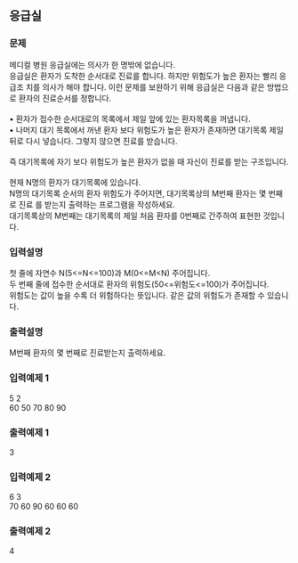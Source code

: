 ## 응급실
### 문제
메디컬 병원 응급실에는 의사가 한 명밖에 없습니다.<br>
응급실은 환자가 도착한 순서대로 진료를 합니다. 하지만 위험도가 높은 환자는 빨리 응급조
치를 의사가 해야 합니다. 이런 문제를 보완하기 위해 응급실은 다음과 같은 방법으로 환자의 
진료순서를 정합니다.<br><br>
 • 환자가 접수한 순서대로의 목록에서 제일 앞에 있는 환자목록을 꺼냅니다.<br>
 • 나머지 대기 목록에서 꺼낸 환자 보다 위험도가 높은 환자가 존재하면 대기목록 제일 뒤로 다시 넣습니다. 그렇지 않으면 진료를 받습니다.
 <br><br>
즉 대기목록에 자기 보다 위험도가 높은 환자가 없을 때 자신이 진료를 받는 구조입니다.<br><br>
현재 N명의 환자가 대기목록에 있습니다.<br>
 N명의 대기목록 순서의 환자 위험도가 주어지면, 대기목록상의 M번째 환자는 몇 번째로 진료
를 받는지 출력하는 프로그램을 작성하세요.<br>
대기목록상의 M번째는 대기목록의 제일 처음 환자를 0번째로 간주하여 표현한 것입니다.

### 입력설명
첫 줄에 자연수 N(5<=N<=100)과 M(0<=M<N) 주어집니다.<br>
두 번째 줄에 접수한 순서대로 환자의 위험도(50<=위험도<=100)가 주어집니다.<br>
위험도는 값이 높을 수록 더 위험하다는 뜻입니다. 같은 값의 위험도가 존재할 수 있습니다.
###  출력설명
M번째 환자의 몇 번째로 진료받는지 출력하세요.
### 입력예제 1                                   
5 2<br>
 60 50 70 80 90
### 출력예제 1
 3
### 입력예제 2                                   
6 3<br>
 70 60 90 60 60 60<br>
### 출력예제 2
 4